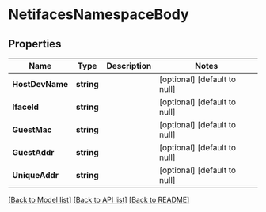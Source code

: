 # NetifacesNamespaceBody

## Properties

 Name            | Type       | Description | Notes                        
-----------------|------------|-------------|------------------------------
 **HostDevName** | **string** |             | [optional] [default to null] 
 **IfaceId**     | **string** |             | [optional] [default to null] 
 **GuestMac**    | **string** |             | [optional] [default to null] 
 **GuestAddr**   | **string** |             | [optional] [default to null] 
 **UniqueAddr**  | **string** |             | [optional] [default to null] 

[[Back to Model list]](../README.md#documentation-for-models) [[Back to API list]](../README.md#documentation-for-api-endpoints) [[Back to README]](../README.md)

